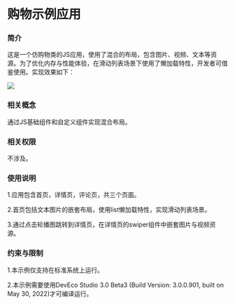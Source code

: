 # 购物示例应用

### 简介

这是一个仿购物类的JS应用，使用了混合的布局，包含图片、视频、文本等资源。为了优化内存与性能体验，在滑动列表场景下使用了懒加载特性，开发者可借鉴使用。实现效果如下：

![](./screenshots/device/shopping_home.png)

### 相关概念

通过JS基础组件和自定义组件实现混合布局。

### 相关权限

不涉及。

### 使用说明

1.应用包含首页，详情页，评论页，共三个页面。

2.首页包括文本图片的嵌套布局，使用list懒加载特性，实现滑动列表场景。

3.通过点击轮播图跳转到详情页，在详情页的swiper组件中嵌套图片与视频资源。

### 约束与限制

1.本示例仅支持在标准系统上运行。

2.本示例需要使用DevEco Studio 3.0 Beta3 (Build Version: 3.0.0.901, built on May 30, 2022)才可编译运行。
